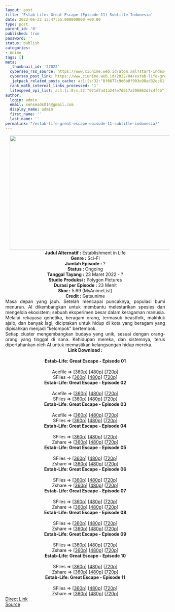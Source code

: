 ```yaml
---
layout: post
title: 'Estab-Life: Great Escape (Episode 11) Subtitle Indonesia'
date: 2022-06-22 13:47:55.000000000 +00:00
type: post
parent_id: '0'
published: true
password: ''
status: publish
categories:
- Anime
tags: []
meta:
  _thumbnail_id: '27022'
  cyberseo_rss_source: https://www.ciunime.web.id/atom.xml?start-index=1
  cyberseo_post_link: https://www.ciunime.web.id/2022/04/estab-life-great-escape-subtitle.html
  _jetpack_related_posts_cache: a:1:{s:32:"8f6677c9d6b0f903e98ad32ec61f8deb";a:2:{s:7:"expires";i:1655957161;s:7:"payload";a:3:{i:0;a:1:{s:2:"id";i:26814;}i:1;a:1:{s:2:"id";i:25815;}i:2;a:1:{s:2:"id";i:25591;}}}}
  rank_math_internal_links_processed: '1'
  litespeed_vpi_list: a:1:{i:0;s:32:"071d7ad1a244e7d617a206862d7c4f4b";}
author:
  login: admin
  email: senseads014@gmail.com
  display_name: admin
  first_name: ''
  last_name: ''
permalink: "/estab-life-great-escape-episode-11-subtitle-indonesia/"
---
```

<div class="separator" style="clear: both; text-align: center;"><a href="https://blogger.googleusercontent.com/img/b/R29vZ2xl/AVvXsEiT1ZTHRukrr7wb3Sr88VRldTN9WssMhIjQpCTNELWAkvhIbImzGtc0MAjt0QCJTVz7DmJeRbH5Hv1ns8dACZylRfnPm9EcAR1TgyC95iDMuKw5lQIpmXPHvwxdf-Vmj_yFjvlhOwrB9z__twkBEpJHqc_rwG0kBfBG_XFQetfS8ka4IvKIhCxTY6_a/s1280/Estab-Life%20-%20Great%20Escape.png" style="margin-left: 1em; margin-right: 1em;"><img border="0" data-original-height="720" data-original-width="1280" height="360" src="{{ site.baseurl }}/assets/2022/06/Estab-Life%20-%20Great%20Escape.png" width="640" /></a></div>
<div class="separator" style="clear: both; text-align: center;"></div>
<div style="text-align: center;"><b>Judul</b><b><b> Alternatif</b> :</b> Establishment in Life</div>
<div style="text-align: center;"><b><b>Genre :</b></b> Sci-Fi</div>
<div style="text-align: center;"><b>Jumlah Episode :</b> ?<br /><b>Status :&nbsp;</b>Ongoing<br /><b>Tanggal Tayang :</b> 23 Maret 2022 - ?<br /><b>Studio Produksi :</b>&nbsp;Polygon Pictures<br /><b>Durasi per Episode :</b> 23 Menit</div>
<div style="text-align: center;"><b>Skor :</b> 5.69 (MyAnimeList)</div>
<div style="text-align: center;"><b>Credit :</b>&nbsp;Gatsunime</div>
<div style="text-align: center;"></div>
<div style="text-align: justify;">
<div>Masa depan yang jauh. Setelah mencapai puncaknya, populasi bumi menurun. AI dikembangkan untuk membantu melestarikan spesies dan mengelola ekosistem; sebuah eksperimen besar dalam keragaman manusia. Melalui rekayasa genetika, beragam orang, termasuk beastfolk, makhluk ajaib, dan banyak lagi, diciptakan untuk hidup di kota yang beragam yang dipisahkan menjadi "kelompok" bertembok.</div>
<div></div>
<div>Setiap cluster mengembangkan budaya yang unik, sesuai dengan orang-orang yang tinggal di sana. Kehidupan mereka, dan sistemnya, terus dipertahankan oleh AI untuk memastikan kelangsungan hidup mereka.</div>
</div>
<div style="text-align: justify;"></div>
<div style="text-align: justify;"></div>
<div style="text-align: center;">
<div style="text-align: center;">
<div style="text-align: left;">
<div style="text-align: center;"><b>Link Download :</b></div>
<div style="text-align: center;"><b><br /></b></div>
<div style="text-align: center;"><span style="text-align: left;"><b>Estab-Life: Great Escape&nbsp;</b></span><b>- Episode 01</b></div>
<div style="text-align: center;"><b><br /></b></div>
<div style="text-align: center;">Acefile =&gt; [<a href="https://acefile.co/f/71100085/otakunyusu-estab-life-great-escape-01-mp4360-mp4" target="_blank" rel="noopener">360p</a>] [<a href="https://acefile.co/f/71099488/otakunyusu-estab-life-great-escape-01-mp4480-mp4" target="_blank" rel="noopener">480p</a>] [<a href="https://acefile.co/f/71099486/otakunyusu-estab-life-great-escape-01-mp4720-mp4" target="_blank" rel="noopener">720p</a>]</div>
<div style="text-align: center;">SFiles =&gt; [<a href="http://www.solidfiles.com/v/XLWPAPqxABjpG" target="_blank" rel="noopener">360p</a>] [<a href="http://www.solidfiles.com/v/AWdV3QvaRDwXz" target="_blank" rel="noopener">480p</a>] [<a href="http://www.solidfiles.com/v/a45DMPQWeApzk" target="_blank" rel="noopener">720p</a>]</div>
<div style="text-align: center;"></div>
<div style="text-align: center;">
<div><span style="text-align: left;"><b>Estab-Life: Great Escape&nbsp;</b></span><b>- Episode 02</b></div>
<div><b><br /></b></div>
<div>Acefile =&gt; [<a href="https://acefile.co/f/71582899/otakunyusu-estab-life-great-escape-03-mp4360-mp4" target="_blank" rel="noopener">360p</a>] [<a href="https://acefile.co/f/71210738/otakunyusu-estab-life-great-escape-02-mp4480-mp4" target="_blank" rel="noopener">480p</a>] [<a href="https://acefile.co/f/71209234/otakunyusu-estab-life-great-escape-02-mp4720-mp4" target="_blank" rel="noopener">720p</a>]</div>
<div>SFiles =&gt; [<a href="http://www.solidfiles.com/v/MWq5jk5WZ6ewz" target="_blank" rel="noopener">360p</a>] [<a href="http://www.solidfiles.com/v/KnMYDLVK6Q7km" rel="noopener" target="_blank">480p</a>] [<a href="http://www.solidfiles.com/v/RxmvPAYM7MKNp" target="_blank" rel="noopener">720p</a>]</div>
<div></div>
<div>
<div><span style="text-align: left;"><b>Estab-Life: Great Escape&nbsp;</b></span><b>- Episode 03</b></div>
<div><b><br /></b></div>
<div>Acefile =&gt; [<a href="https://acefile.co/f/71582899/otakunyusu-estab-life-great-escape-03-mp4360-mp4" target="_blank" rel="noopener">360p</a>] [<a href="https://acefile.co/f/71582454/otakunyusu-estab-life-great-escape-03-mp4480-mp4" target="_blank" rel="noopener">480p</a>] [<a href="https://acefile.co/f/71581891/otakunyusu-estab-life-great-escape-03-mp4720-mp4" target="_blank" rel="noopener">720p</a>]</div>
<div>SFiles =&gt; [<a href="http://www.solidfiles.com/v/jQLVxzevppv7g" target="_blank" rel="noopener">360p</a>] [<a href="http://www.solidfiles.com/v/a4yPYwLLdD5BG" target="_blank" rel="noopener">480p</a>] [<a href="http://www.solidfiles.com/v/eWLQ5dMQRpwQK" target="_blank" rel="noopener">720p</a>]</div>
</div>
<div></div>
<div>
<div><span style="text-align: left;"><b>Estab-Life: Great Escape&nbsp;</b></span><b>- Episode 04</b></div>
<div><b><br /></b></div>
<div>SFiles =&gt; [<a href="http://www.solidfiles.com/v/XL6M7waLxYyPP" target="_blank" rel="noopener">360p</a>] [<a href="http://www.solidfiles.com/v/AWXQe76nzkqKp" target="_blank" rel="noopener">480p</a>] [<a href="http://www.solidfiles.com/v/XL6M7X5kN5NKD" target="_blank" rel="noopener">720p</a>]</div>
<div>Zshare =&gt; [<a href="https://www14.zippyshare.com/v/nmB8Llvw/file.html" target="_blank" rel="noopener">360p</a>] [<a href="https://www14.zippyshare.com/v/QP5oMHL1/file.html" target="_blank" rel="noopener">480p</a>] [<a href="https://www14.zippyshare.com/v/XxsUfYr3/file.html" target="_blank" rel="noopener">720p</a>]</div>
</div>
<div></div>
<div>
<div><span style="text-align: left;"><b>Estab-Life: Great Escape&nbsp;</b></span><b>- Episode 05</b></div>
<div><b><br /></b></div>
<div>SFiles =&gt; [<a href="http://www.solidfiles.com/v/NVmQdMaAxnzpV" target="_blank" rel="noopener">360p</a>] [<a href="http://www.solidfiles.com/v/a4dBQpBVQznWD" target="_blank" rel="noopener">480p</a>] [<a href="http://www.solidfiles.com/v/a4dBQNZpWVnKr" target="_blank" rel="noopener">720p</a>]</div>
<div>Zshare =&gt; [<a href="https://www55.zippyshare.com/v/60xeMHiw/file.html" target="_blank" rel="noopener">360p</a>] [<a href="https://www55.zippyshare.com/v/Rjfcy0U0/file.html" target="_blank" rel="noopener">480p</a>] [<a href="https://www55.zippyshare.com/v/upzTgRFh/file.html" target="_blank" rel="noopener">720p</a>]</div>
</div>
<div></div>
<div>
<div><span style="text-align: left;"><b>Estab-Life: Great Escape&nbsp;</b></span><b>- Episode 06</b></div>
<div><b><br /></b></div>
<div>SFiles =&gt; [<a href="http://www.solidfiles.com/v/pdZwPw5deagvx" target="_blank" rel="noopener">360p</a>] [<a href="http://www.solidfiles.com/v/BVpAGDBWNwg7Z" target="_blank" rel="noopener">480p</a>] [<a href="http://www.solidfiles.com/v/m2qZz6wNV8Ka4" target="_blank" rel="noopener">720p</a>]</div>
<div>Zshare =&gt; [<a href="https://www32.zippyshare.com/v/cmxLLcH0/file.html" target="_blank" rel="noopener">360p</a>] [<a href="https://www32.zippyshare.com/v/9IaeQjCx/file.html" target="_blank" rel="noopener">480p</a>] [<a href="https://www32.zippyshare.com/v/YIVFDke3/file.html" target="_blank" rel="noopener">720p</a>]</div>
</div>
<div></div>
<div>
<div><span style="text-align: left;"><b>Estab-Life: Great Escape&nbsp;</b></span><b>- Episode 07</b></div>
<div><b><br /></b></div>
<div>SFiles =&gt; [<a href="http://www.solidfiles.com/v/Kn26WLZ4PAkDN" target="_blank" rel="noopener">360p</a>] [<a href="http://www.solidfiles.com/v/zeqZwYNgGdQZR" target="_blank" rel="noopener">480p</a>] [<a href="http://www.solidfiles.com/v/6G4A68NpVjGAV" target="_blank" rel="noopener">720p</a>]</div>
<div>Zshare =&gt; [<a href="https://www112.zippyshare.com/v/1ZYOUZUI/file.html" target="_blank" rel="noopener">360p</a>] [<a href="https://www112.zippyshare.com/v/dVtDHimB/file.html" target="_blank" rel="noopener">480p</a>] [<a href="https://www112.zippyshare.com/v/X1vM2BF9/file.html" target="_blank" rel="noopener">720p</a>]</div>
</div>
<div></div>
<div>
<div><span style="text-align: left;"><b>Estab-Life: Great Escape&nbsp;</b></span><b>- Episode 08</b></div>
<div><b><br /></b></div>
<div>SFiles =&gt; [<a href="http://www.solidfiles.com/v/2YDZXnWR2WpAG" target="_blank" rel="noopener">360p</a>] [<a href="http://www.solidfiles.com/v/5Mw3Xz4ryPx6v" target="_blank" rel="noopener">480p</a>] [<a href="http://www.solidfiles.com/v/mWj3q6yZ7LPQW" target="_blank" rel="noopener">720p</a>]</div>
<div>Zshare =&gt; [<a href="https://www49.zippyshare.com/v/yRdbkxi8/file.html" target="_blank" rel="noopener">360p</a>] [<a href="https://www49.zippyshare.com/v/eubuFG1V/file.html" target="_blank" rel="noopener">480p</a>] [<a href="https://www49.zippyshare.com/v/tRMHLVU7/file.html" target="_blank" rel="noopener">720p</a>]</div>
</div>
<div></div>
<div>
<div><span style="text-align: left;"><b>Estab-Life: Great Escape&nbsp;</b></span><b>- Episode 09</b></div>
<div><b><br /></b></div>
<div>SFiles =&gt; [<a href="http://www.solidfiles.com/v/6z5GkBAwgBQrj" target="_blank" rel="noopener">360p</a>] [<a href="http://www.solidfiles.com/v/dMQNAK6K2BQeG" target="_blank" rel="noopener">480p</a>] [<a href="http://www.solidfiles.com/v/dMQNAqAm3q2vp" target="_blank" rel="noopener">720p</a>]</div>
<div>Zshare =&gt; [<a href="https://www35.zippyshare.com/v/hQIGaRdb/file.html" target="_blank" rel="noopener">360p</a>] [<a href="https://www35.zippyshare.com/v/EI1YIySF/file.html" target="_blank" rel="noopener">480p</a>] [<a href="https://www35.zippyshare.com/v/KcYzaQne/file.html" target="_blank" rel="noopener">720p</a>]</div>
</div>
<div></div>
<div>
<div><span style="text-align: left;"><b>Estab-Life: Great Escape&nbsp;</b></span><b>- Episode 10</b></div>
<div><b><br /></b></div>
<div>SFiles =&gt; [<a href="http://www.solidfiles.com/v/eZMWmppxkLmX6" target="_blank" rel="noopener">360p</a>] [<a href="http://www.solidfiles.com/v/peVdRZ6n5M4R3" target="_blank" rel="noopener">480p</a>] [<a href="http://www.solidfiles.com/v/6z5GpyzA6VyBV" target="_blank" rel="noopener">720p</a>]</div>
<div>Zshare =&gt; [<a href="https://www99.zippyshare.com/v/I3DwSQSD/file.html" target="_blank" rel="noopener">360p</a>] [<a href="https://www99.zippyshare.com/v/pCBMABoI/file.html" target="_blank" rel="noopener">480p</a>] [<a href="https://www99.zippyshare.com/v/kvrBiNb8/file.html" target="_blank" rel="noopener">720p</a>]</div>
</div>
<div></div>
<div>
<div><span style="text-align: left;"><b>Estab-Life: Great Escape&nbsp;</b></span><b>- Episode 11</b></div>
<div><b><br /></b></div>
<div>SFiles =&gt; [<a href="http://www.solidfiles.com/v/4QABKRQYAKVRe" target="_blank" rel="noopener">360p</a>] [<a href="http://www.solidfiles.com/v/KgqQjGrYWBvMG" target="_blank" rel="noopener">480p</a>] [<a href="http://www.solidfiles.com/v/mW3wNerQzA6V6" target="_blank" rel="noopener">720p</a>]</div>
<div>Zshare =&gt; [<a href="https://www63.zippyshare.com/v/KnffLqMi/file.html" target="_blank" rel="noopener">360p</a>] [<a href="https://www63.zippyshare.com/v/KDzgAoZa/file.html" target="_blank" rel="noopener">480p</a>] [<a href="https://www63.zippyshare.com/v/1XocyhlD/file.html" target="_blank" rel="noopener">720p</a>]</div>
</div>
</div>
</div>
</div>
</div>
<link rel="stylesheet" href="https://cdnjs.cloudflare.com/ajax/libs/font-awesome/4.7.0/css/font-awesome.min.css" />
<div class="divbtn"> <a href="https://handymansurrender.com/fihup8buzv?key=94550f7ce39444073321dde3b8782f97" class="btn"><i class="fa fa-download"></i> Direct Link</a> <br /><a href="https://www.ciunime.web.id/2022/04/estab-life-great-escape-subtitle.html">Source</a> </div>
